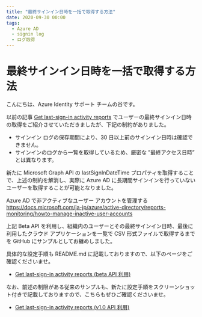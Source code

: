 ```yaml
---
title: "最終サインイン日時を一括で取得する方法"
date: 2020-09-30 00:00
tags:
  - Azure AD
  - signin log
  - ログ取得
---
```


# 最終サインイン日時を一括で取得する方法

こんにちは、Azure Identity サポート チームの谷です。

以前の記事 [Get last-sign-in activity reports](https://github.com/jpazureid/get-last-signin-reports) でユーザーの最終サインイン日時の取得をご紹介させていただきましたが、下記の制約がありました。

- サインイン ログの保存期間により、30 日以上前のサインイン日時は確認できません。  
- サインインのログから一覧を取得しているため、厳密な ”最終アクセス日時” とは異なります。  

新たに Microsoft Graph API の lastSignInDateTime プロパティを取得することで、上述の制約を解消し、実際に Azure AD に長期間サインインを行っていないユーザーを取得することが可能となりました。
  
 Azure AD で非アクティブなユーザー アカウントを管理する  
 https://docs.microsoft.com/ja-jp/azure/active-directory/reports-monitoring/howto-manage-inactive-user-accounts  
  
上記 Beta API を利用し、組織内のユーザーとその最終サインイン日時、最後に利用したクラウド アプリケーションを一覧で CSV 形式ファイルで取得するまでを GitHub にサンプルとしてお纏めしました。  
  
具体的な設定手順も README.md に記載しておりますので、以下のページをご確認くださいませ。

- [Get last-sign-in activity reports (beta API 利用)](https://github.com/jpazureid/get-last-signin-reports/tree/use-signin-activity-beta-api)

なお、前述の制限がある従来のサンプルも、新たに設定手順をスクリーンショット付きで記載しておりますので、こちらもぜひご確認くださいませ。

- [Get last-sign-in activity reports (v1.0 API 利用)](https://github.com/jpazureid/get-last-signin-reports/tree/master)
